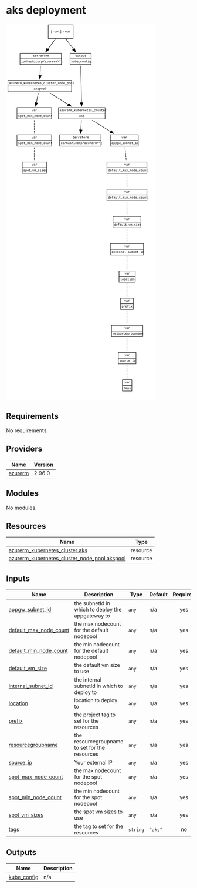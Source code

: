 <!-- BEGIN_TF_DOCS -->
# aks deployment
![Diagram](./graph.svg)

## Requirements

No requirements.

## Providers

| Name | Version |
|------|---------|
| <a name="provider_azurerm"></a> [azurerm](#provider\_azurerm) | 2.96.0 |

## Modules

No modules.

## Resources

| Name | Type |
|------|------|
| [azurerm_kubernetes_cluster.aks](https://registry.terraform.io/providers/hashicorp/azurerm/latest/docs/resources/kubernetes_cluster) | resource |
| [azurerm_kubernetes_cluster_node_pool.akspool](https://registry.terraform.io/providers/hashicorp/azurerm/latest/docs/resources/kubernetes_cluster_node_pool) | resource |

## Inputs

| Name | Description | Type | Default | Required |
|------|-------------|------|---------|:--------:|
| <a name="input_appgw_subnet_id"></a> [appgw\_subnet\_id](#input\_appgw\_subnet\_id) | the subnetId in which to deploy the appgateway to | `any` | n/a | yes |
| <a name="input_default_max_node_count"></a> [default\_max\_node\_count](#input\_default\_max\_node\_count) | the max nodecount for the default nodepool | `any` | n/a | yes |
| <a name="input_default_min_node_count"></a> [default\_min\_node\_count](#input\_default\_min\_node\_count) | the min nodecount for the default nodepool | `any` | n/a | yes |
| <a name="input_default_vm_size"></a> [default\_vm\_size](#input\_default\_vm\_size) | the default vm size to use | `any` | n/a | yes |
| <a name="input_internal_subnet_id"></a> [internal\_subnet\_id](#input\_internal\_subnet\_id) | the internal subnetId in which to deploy to | `any` | n/a | yes |
| <a name="input_location"></a> [location](#input\_location) | location to deploy to | `any` | n/a | yes |
| <a name="input_prefix"></a> [prefix](#input\_prefix) | the project tag to set for the resources | `any` | n/a | yes |
| <a name="input_resourcegroupname"></a> [resourcegroupname](#input\_resourcegroupname) | the resourcegroupname to set for the resources | `any` | n/a | yes |
| <a name="input_source_ip"></a> [source\_ip](#input\_source\_ip) | Your external IP | `any` | n/a | yes |
| <a name="input_spot_max_node_count"></a> [spot\_max\_node\_count](#input\_spot\_max\_node\_count) | the max nodecount for the spot nodepool | `any` | n/a | yes |
| <a name="input_spot_min_node_count"></a> [spot\_min\_node\_count](#input\_spot\_min\_node\_count) | the min nodecount for the spot nodepool | `any` | n/a | yes |
| <a name="input_spot_vm_sizes"></a> [spot\_vm\_sizes](#input\_spot\_vm\_sizes) | the spot vm sizes to use | `any` | n/a | yes |
| <a name="input_tags"></a> [tags](#input\_tags) | the tag to set for the resources | `string` | `"aks"` | no |

## Outputs

| Name | Description |
|------|-------------|
| <a name="output_kube_config"></a> [kube\_config](#output\_kube\_config) | n/a |
<!-- END_TF_DOCS -->